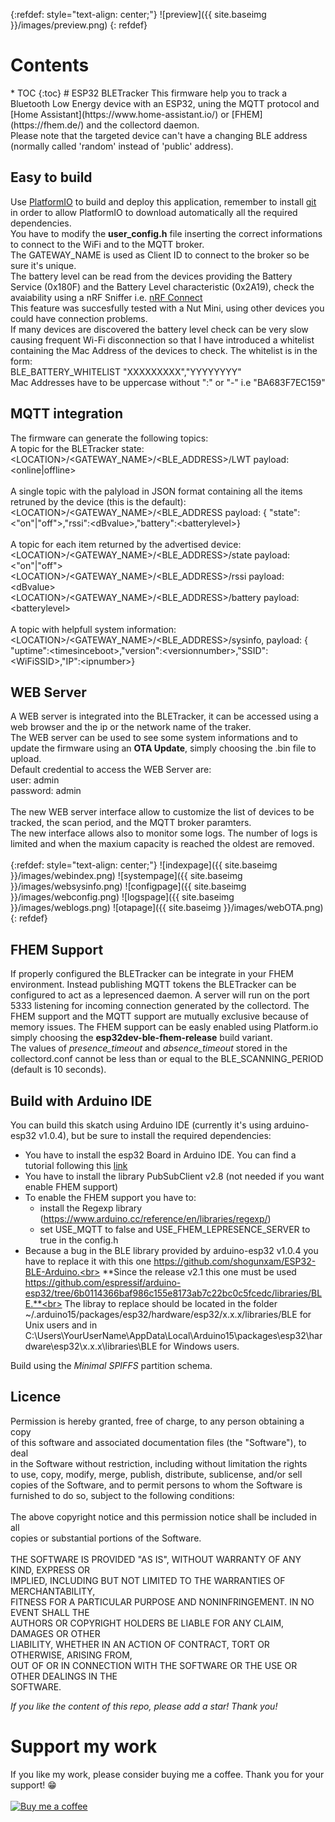 
{:refdef: style="text-align: center;"}
![preview]({{ site.baseimg }}/images/preview.png)
{: refdef}

<h1>Contents</h1>
* TOC
{:toc}
# ESP32 BLETracker
This firmware help you to track a Bluetooth Low Energy device with an ESP32, uning the MQTT protocol and [Home Assistant](https://www.home-assistant.io/) or [FHEM](https://fhem.de/) and the collectord daemon.<br>
Please note that the targeted device can't have a changing BLE address (normally called 'random' instead of 'public' address). 

## Easy to build
Use [PlatformIO](https://platformio.org/) to build and deploy this application, remember to install [git](https://git-scm.com/downloads) in order to allow PlatformIO to download automatically all the required dependencies.<br>
You have to modify the **user_config.h** file inserting the correct informations to connect to the WiFi and to the MQTT broker.<br>
The GATEWAY_NAME is used as Client ID to connect to the broker so be sure it's unique.<br>
The battery level can be read from the devices providing the Battery Service (0x180F) and the Battery Level characteristic (0x2A19), check the avaiability using a nRF Sniffer i.e. [nRF Connect](https://play.google.com/store/apps/details?id=no.nordicsemi.android.mcp)<br>
This feature was succesfully tested with a Nut Mini, using other devices you could have connection problems.<br>
If many devices are discovered the battery level check can be very slow causing frequent Wi-Fi disconnection so that I have introduced a whitelist containing the Mac Address of the devices to check. The whitelist is in the form:<br>
BLE_BATTERY_WHITELIST       "XXXXXXXXX","YYYYYYYY"<br>
Mac Addresses have to be uppercase without ":" or "-" i.e "BA683F7EC159"

## MQTT integration
The firmware can generate the following topics:<br>
A topic for the BLETracker state:<br>
&lt;LOCATION&gt;/&lt;GATEWAY_NAME&gt;/&lt;BLE_ADDRESS&gt;/LWT payload: &lt;online|offline&gt;<br><br>
A single topic with the palyload in JSON format containing all the items retruned by the device (this is the default):<br>
&lt;LOCATION&gt;/&lt;GATEWAY_NAME&gt;/&lt;BLE_ADDRESS payload: { "state":&lt;"on"|"off"&gt;,"rssi":&lt;dBvalue&gt;,"battery":&lt;batterylevel&gt;}<br><br>
A topic for each item returned by the advertised device:<br>
&lt;LOCATION&gt;/&lt;GATEWAY_NAME&gt;/&lt;BLE_ADDRESS&gt;/state payload: &lt;"on"|"off"&gt;<br>
&lt;LOCATION&gt;/&lt;GATEWAY_NAME&gt;/&lt;BLE_ADDRESS&gt;/rssi payload: &lt;dBvalue&gt;<br>
&lt;LOCATION&gt;/&lt;GATEWAY_NAME&gt;/&lt;BLE_ADDRESS&gt;/battery payload: &lt;batterylevel&gt;<br><br>
A topic with helpfull system information:<br>
&lt;LOCATION&gt;/&lt;GATEWAY_NAME&gt;/&lt;BLE_ADDRESS&gt;/sysinfo, payload: { "uptime":&lt;timesinceboot&gt;,"version":&lt;versionnumber&gt;,"SSID":&lt;WiFiSSID&gt;,"IP":&lt;ipnumber&gt;}

## WEB Server
A WEB server is integrated into the BLETracker, it can be accessed using a web browser and the ip or the network name of the traker.<br>
The WEB server can be used to see some system informations and to update the firmware using an **OTA Update**, simply choosing the .bin file to upload.<br>
Default credential to access the WEB Server are:<br>
user: admin<br>
password: admin<br>
<br>
The new WEB server interface allow to customize the list of devices to be tracked, the scan period, and the MQTT broker paramters.<br>
The new interface allows also to monitor some logs. The number of logs is limited and when the maxium capacity is reached the oldest are removed.<br>
<br>
{:refdef: style="text-align: center;"}
![indexpage]({{ site.baseimg }}/images/webindex.png)
![systempage]({{ site.baseimg }}/images/websysinfo.png)
![configpage]({{ site.baseimg }}/images/webconfig.png)
![logspage]({{ site.baseimg }}/images/weblogs.png)
![otapage]({{ site.baseimg }}/images/webOTA.png)
{: refdef}

## FHEM Support
If properly configured the BLETracker can be integrate in your FHEM environment. Instead publishing MQTT tokens the BLETracker can be configured to act as a lepresenced daemon.
A server will run on the port 5333 listening for incoming connection generated by the collectord. The FHEM support and the MQTT support are mutually exclusive because of memory issues. The FHEM support can be easly enabled using Platform.io simply choosing the **esp32dev-ble-fhem-release** build variant.<br>
The values of *presence_timeout* and *absence_timeout* stored in the collectord.conf cannot be less than or equal to the BLE_SCANNING_PERIOD (default is 10 seconds).

## Build with Arduino IDE
You can build this skatch using Arduino IDE (currently it's using arduino-esp32 v1.0.4), but be sure to install the required dependencies:<br>
* You have to install the esp32 Board in Arduino IDE. You can find a tutorial following this [link]( https://randomnerdtutorials.com/installing-the-esp32-board-in-arduino-ide-windows-instructions/)
* You have to install the library PubSubClient v2.8 (not needed if you want enable FHEM support)
* To enable the FHEM support you have to:
    * install the Regexp library (https://www.arduino.cc/reference/en/libraries/regexp/)
    * set USE_MQTT to false and USE_FHEM_LEPRESENCE_SERVER to true in the config.h
* Because a bug in the BLE library provided by arduino-esp32 v1.0.4 you have to replace it with this one https://github.com/shogunxam/ESP32-BLE-Arduino.<br>
 **Since the release v2.1 this one must be used https://github.com/espressif/arduino-esp32/tree/6b0114366baf986c155e8173ab7c22bc0c5fcedc/libraries/BLE.**<br>
 The libray to replace should be located in the folder ~/.arduino15/packages/esp32/hardware/esp32/x.x.x/libraries/BLE for Unix users and in C:\Users\YourUserName\AppData\Local\Arduino15\packages\esp32\hardware\esp32\x.x.x\libraries\BLE for Windows users.<br>

Build using the *Minimal SPIFFS* partition schema.

## Licence

Permission is hereby granted, free of charge, to any person obtaining a copy<br>
of this software and associated documentation files (the "Software"), to deal<br>
in the Software without restriction, including without limitation the rights<br>
to use, copy, modify, merge, publish, distribute, sublicense, and/or sell<br>
copies of the Software, and to permit persons to whom the Software is<br>
furnished to do so, subject to the following conditions:<br>
<br>
The above copyright notice and this permission notice shall be included in all<br>
copies or substantial portions of the Software.<br>
<br>
THE SOFTWARE IS PROVIDED "AS IS", WITHOUT WARRANTY OF ANY KIND, EXPRESS OR<br>
IMPLIED, INCLUDING BUT NOT LIMITED TO THE WARRANTIES OF MERCHANTABILITY,<br>
FITNESS FOR A PARTICULAR PURPOSE AND NONINFRINGEMENT. IN NO EVENT SHALL THE<br>
AUTHORS OR COPYRIGHT HOLDERS BE LIABLE FOR ANY CLAIM, DAMAGES OR OTHER<br>
LIABILITY, WHETHER IN AN ACTION OF CONTRACT, TORT OR OTHERWISE, ARISING FROM,<br>
OUT OF OR IN CONNECTION WITH THE SOFTWARE OR THE USE OR OTHER DEALINGS IN THE<br>
SOFTWARE.<br>

*If you like the content of this repo, please add a star! Thank you!*

# Support my work
If you like my work, please consider buying me a coffee. Thank you for your support! :grin:<br><br>
[![Buy me a coffee][buymeacoffee-shield]][buymeacoffee]

[buymeacoffee-shield]: https://www.buymeacoffee.com/assets/img/guidelines/download-assets-sm-2.svg
[buymeacoffee]: https://www.buymeacoffee.com/shogunxam

